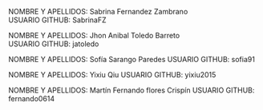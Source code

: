 
 NOMBRE Y APELLIDOS: Sabrina Fernandez Zambrano      
 USUARIO GITHUB: SabrinaFZ

 NOMBRE Y APELLIDOS: Jhon Anibal Toledo Barreto    
 USUARIO GITHUB: jatoledo

 NOMBRE Y APELLIDOS: Sofía Sarango Paredes
 USUARIO GITHUB: sofia91

 NOMBRE Y APELLIDOS: Yixiu Qiu
 USUARIO GITHUB: yixiu2015

 NOMBRE Y APELLIDOS: Martín Fernando flores Crispín
 USUARIO GITHUB: fernando0614
